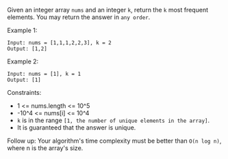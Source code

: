 Given an integer array `nums` and an integer `k`, return the `k` most frequent elements. You may return the answer in `any order`.

 

Example 1:
```
Input: nums = [1,1,1,2,2,3], k = 2
Output: [1,2]
```
Example 2:
```
Input: nums = [1], k = 1
Output: [1]
 ```

Constraints:

- 1 <= nums.length <= 10^5
- -10^4 <= nums[i] <= 10^4
- `k` is in the range `[1, the number of unique elements in the array]`.
- It is guaranteed that the answer is unique.
 

Follow up: Your algorithm's time complexity must be better than `O(n log n)`, where n is the array's size.